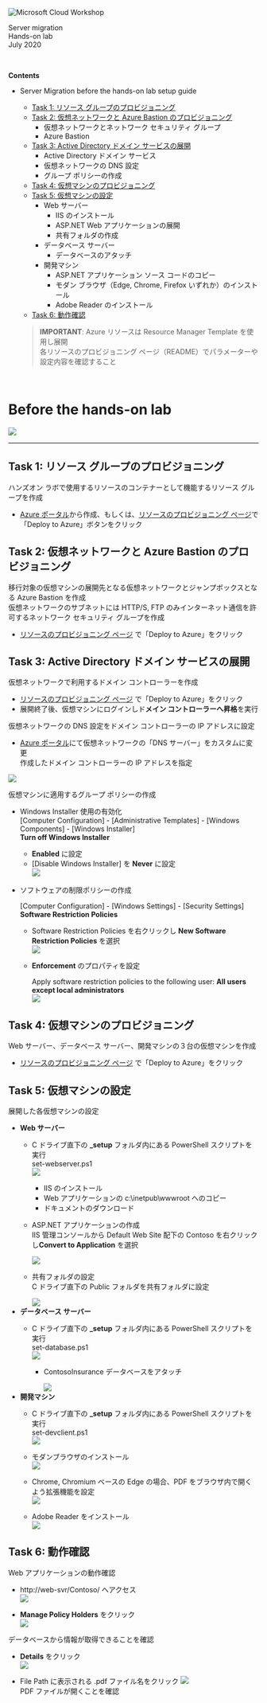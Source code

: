 ![Microsoft Cloud Workshop](images/ms-cloud-workshop.png)

Server migration  
Hands-on lab  
July 2020

<br />

**Contents**
- Server Migration before the hands-on lab setup guide
  - [Task 1: リソース グループのプロビジョニング](#task-1-リソース-グループのプロビジョニング)
  - [Task 2: 仮想ネットワークと Azure Bastion のプロビジョニング](#task-2-仮想ネットワークと-azure-bastion-のプロビジョニング)
    - 仮想ネットワークとネットワーク セキュリティ グループ
    - Azure Bastion
  - [Task 3: Active Directory ドメイン サービスの展開](#task-3-active-directory-ドメイン-サービスの展開)
    - Active Directory ドメイン サービス
    - 仮想ネットワークの DNS 設定
    - グループ ポリシーの作成
  - [Task 4: 仮想マシンのプロビジョニング](#task-4-仮想マシンのプロビジョニング)
  - [Task 5: 仮想マシンの設定](#task-5-仮想マシンの設定)
    - Web サーバー
      - IIS のインストール
      - ASP.NET Web アプリケーションの展開
      - 共有フォルダの作成
    - データベース サーバー
      - データベースのアタッチ
    - 開発マシン
      - ASP.NET アプリケーション ソース コードのコピー
      - モダン ブラウザ（Edge, Chrome, Firefox いずれか）のインストール
      - Adobe Reader のインストール
  - [Task 6: 動作確認](#task-6-動作確認)

  > **IMPORTANT**: Azure リソースは Resource Manager Template を使用し展開  
  各リソースのプロビジョニング ページ（README）でパラメーターや設定内容を確認すること  

  <br />

# Before the hands-on lab

<img src="images/Hands-on-Environment.png" />
<hr style="border-top: 1px solid #ccc; border-bottom: 1px solid #fff;" />

## Task 1: リソース グループのプロビジョニング
ハンズオン ラボで使用するリソースのコンテナーとして機能するリソース グループを作成  
- <a href="https://portal.azure.com" target="_blank">Azure ポータル</a>から作成、もしくは、<a href="azure-templates/01-resource-group/README.md" target="_blank">リソースのプロビジョニング ページ</a>で「Deploy to Azure」ボタンをクリック

## Task 2: 仮想ネットワークと Azure Bastion のプロビジョニング
移行対象の仮想マシンの展開先となる仮想ネットワークとジャンプボックスとなる Azure Bastion を作成  
仮想ネットワークのサブネットには HTTP/S, FTP のみインターネット通信を許可するネットワーク セキュリティ グループを作成

- <a href="azure-templates/02-vnet-three-subnets/README.md" target="_blank">リソースのプロビジョニング ページ</a> で「Deploy to Azure」をクリック

## Task 3: Active Directory ドメイン サービスの展開
仮想ネットワークで利用するドメイン コントローラーを作成

- <a href="azure-templates/03-domain-services/README.md" target="_blank">リソースのプロビジョニング ページ</a> で「Deploy to Azure」をクリック
- 展開終了後、仮想マシンにログインしド**メイン コントローラーへ昇格**を実行

仮想ネットワークの DNS 設定をドメイン コントローラーの IP アドレスに設定
- <a href="https://portal.azure.com" target="_blank">Azure ポータル</a>にて仮想ネットワークの「DNS サーバー」をカスタムに変更  
作成したドメイン コントローラーの IP アドレスを指定  
<img src="images/DNS-Server.PNG" />

仮想マシンに適用するグループ ポリシーの作成
- Windows Installer 使用の有効化  
[Computer Configuration] - [Administrative Templates] - [Windows Components] - [Windows Installer]  
**Turn off Windows Installer**
  - **Enabled** に設定
  - [Disable Windows Installer] を **Never** に設定  
      <img src="images/Turn-off-Windows-Installer.png" />
- ソフトウェアの制限ポリシーの作成

  [Computer Configuration] - [Windows Settings] - [Security Settings]   **Software Restriction Policies**  
  - Software Restriction Policies を右クリックし **New Software Restriction Policies** を選択  
    <img src="images/New-Software-Restriction-Policies.png" />
  - **Enforcement** のプロパティを設定

    Apply software restriction policies to the following user: **All users except local administrators**  
    <img src="images/Enforcement-Properties.png" />

## Task 4: 仮想マシンのプロビジョニング
Web サーバー、データベース サーバー、開発マシンの３台の仮想マシンを作成

- <a href="azure-templates/04-virtual-machines/README.md" target="_blank">リソースのプロビジョニング ページ</a> で「Deploy to Azure」をクリック

## Task 5: 仮想マシンの設定
展開した各仮想マシンの設定

- **Web サーバー**
  - C ドライブ直下の **_setup** フォルダ内にある PowerShell スクリプトを実行  
  set-webserver.ps1  
        <img src="images/set-webserver.png" />
    - IIS のインストール
    - Web アプリケーションの c:\inetpub\wwwroot へのコピー
    - ドキュメントのダウンロード
  - ASP.NET アプリケーションの作成  
  IIS 管理コンソールから Default Web Site 配下の Contoso を右クリックし**Convert to Application** を選択  

      <img src="images/IIS-Management-Console.png" />

  - 共有フォルダの設定  
  C ドライブ直下の Public フォルダを共有フォルダに設定  

      <img src="images/Shared-Folder.png" />
- **データベース サーバー**
  - C ドライブ直下の **_setup** フォルダ内にある PowerShell スクリプトを実行  
  set-database.ps1  
      <img src="images/set-database.png" />

    - ContosoInsurance データベースをアタッチ  

      <img src="images/SQL-Server-Management-Studio.png" />
- **開発マシン**
  - C ドライブ直下の **_setup** フォルダ内にある PowerShell スクリプトを実行  
  set-devclient.ps1  
    <img src="images/set-devclient.png" />

  - モダンブラウザのインストール    
    <img src="images/Chrome.png" />

  - Chrome, Chromium ベースの Edge の場合、PDF をブラウザ内で開くよう拡張機能を設定  
    <img src="images/enabled-local-file-link.png" />

  - Adobe Reader をインストール  
      <img src="images/Adobe-Reader.png" />


## Task 6: 動作確認
Web アプリケーションの動作確認

- http://web-svr/Contoso/ へアクセス  
    <img src="images/ASPNET-Web-App-01.png" />

- **Manage Policy Holders** をクリック  
    <img src="images/ASPNET-Web-App-02.png" />

データベースから情報が取得できることを確認

- **Details** をクリック  
    <img src="images/ASPNET-Web-App-03.png" />

- File Path に表示される .pdf ファイル名をクリック
    <img src="images/ASPNET-Web-App-04.png" />  
PDF ファイルが開くことを確認
